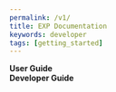 ```yaml
---
permalink: /v1/
title: EXP Documentation
keywords: developer
tags: [getting_started]
---
```


<div class="row">
    <div class="col-md-6">
        <div class="well">
            <strong>User Guide</strong>
        </div>
    </div>
    <div class="col-md-6">
        <div class="well">
            <strong>Developer Guide</strong>
        </div>
    </div>
</div>
